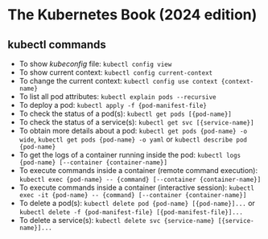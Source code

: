 # The Kubernetes Book (2024 edition)

## kubectl commands

* To show *kubeconfig* file: ```kubectl config view```
* To show current context: ```kubectl config current-context```
* To change the current context: ```kubectl config use context {context-name}```
* To list all pod attributes: ```kubectl explain pods --recursive```
* To deploy a pod: ```kubectl apply -f {pod-manifest-file}```
* To check the status of a pod(s): ```kubectl get pods [{pod-name}]```
* To check the status of a service(s): ```kubectl get svc [{service-name}]```
* To obtain more details about a pod: ```kubectl get pods {pod-name} -o wide```, ```kubectl get pods {pod-name} -o yaml``` or ```kubectl describe pod {pod-name}```
* To get the logs of a container running inside the pod: ```kubectl logs {pod-name} [--container {container-name}]```
* To execute commands inside a container (remote command execution): ```kubectl exec {pod-name} -- {command} [--container {container-name}]```
* To execute commands inside a container (interactive session): ```kubectl exec -it {pod-name} -- {command} [--container {container-name}]```
* To delete a pod(s): ```kubectl delete pod {pod-name} [{pod-name}]...``` or ```kubectl delete -f {pod-manifest-file} [{pod-manifest-file}]...```
* To delete a service(s): ```kubectl delete svc {service-name} [{service-name}]...```
